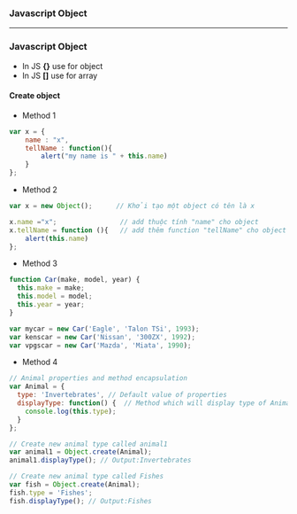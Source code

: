 ### Javascript Object


------------------------------------------------------------------

### Javascript Object

* In JS  **{}** use for object
* In JS **[]**  use for array

#### Create object

* Method 1

```js
var x = {
    name : "x",
    tellName : function(){
        alert("my name is " + this.name)
    }
};
```

* Method 2

```js
var x = new Object();      // Khởi tạo một object có tên là x

x.name ="x";                // add thuộc tính "name" cho object
x.tellName = function (){   // add thêm function "tellName" cho object x
    alert(this.name)
};
```

* Method 3

```js
function Car(make, model, year) {
  this.make = make;
  this.model = model;
  this.year = year;
}

var mycar = new Car('Eagle', 'Talon TSi', 1993);
var kenscar = new Car('Nissan', '300ZX', 1992);
var vpgscar = new Car('Mazda', 'Miata', 1990);
```

* Method 4

```js
// Animal properties and method encapsulation
var Animal = {
  type: 'Invertebrates', // Default value of properties
  displayType: function() {  // Method which will display type of Animal
    console.log(this.type);
  }
};

// Create new animal type called animal1 
var animal1 = Object.create(Animal);
animal1.displayType(); // Output:Invertebrates

// Create new animal type called Fishes
var fish = Object.create(Animal);
fish.type = 'Fishes';
fish.displayType(); // Output:Fishes
```





